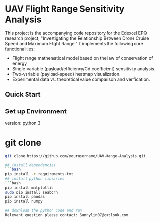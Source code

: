 # UAV Flight Range Sensitivity Analysis
This project is the accompanying code repository for the Edexcel EPQ research project, "Investigating the Relationship Between Drone Cruise Speed and Maximum Flight Range." It implements the following core functionalities:

- Flight range mathematical model based on the law of conservation of energy.
- Single-variable (payload/efficiency/Cd coefficient) sensitivity analysis.
- Two-variable (payload-speed) heatmap visualization.
- Experimental data vs. theoretical value comparison and verification.


## Quick Start

## Set up Environment
version: python 3
# git clone
```bash  
git clone https://github.com/yourusername/UAV-Range-Analysis.git  

## install dependencies
```bash
pip install -r requirements.txt  
## install python libraries
```bash
pip install matplotlib  
sudo pip install seaborn  
pip install pandas  
pip install numpy  

## download the python code and run
Relevant question please contact: Sunnylin07@outlook.com
